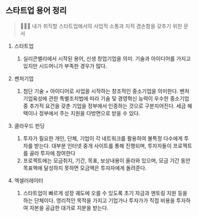## 스타트업 용어 정리
> 🧑🏻‍💻 내가 취직할 스타트업에서의 사업적 소통과 지적 겸손함을 갖추기 위한 문서

1. 스타트업
   1. 실리콘밸리에서 시작된 용어, 신생 창업기업을 의미. 기술과 아이디어를 가지고 있지만 시드머니가 부족한 경우가 많다.

2. 벤처기업
   1. 첨단 기술 + 아이디어로 사업을 시작하는 창조적인 중소기업을 의미한다. 벤처기업육성에 관한 특별조치법에 따라 기술 및 경영혁신 능력이 우수한 중소기업 중 추가적 요건을 갖춘 기업을 정부에서 인증하는 것으로 구분지어진다. 세금 혜택이나 정부에서 주는 지원을 다방면으로 받을 수 있다.

3. 클라우드 펀딩
   1. 투자가 필요한 개인, 단체, 기업이 각 네트워크를 활용하여 불특정 다수에게 투자를 받는다. 대부분 인터넷 중개 사이트를 통해 진행되며, 투자자들이 프로젝트를 골라 투자에 참여한다
   2. 프로젝트에는 모금취지, 기간, 목표, 보상내용이 올라와 있으며, 모금 기간 동안 목표액에 달성하지 못하면 모금액은 투자자에게 돌려준다.

4. 엑셀러레이터
   1. 스타트업이 빠르게 성장 궤도에 오를 수 있도록 초기 자금과 멘토링 지원 등을 하는 단체이다. 영리적인 목적을 가지고 기업가나 투자가가 직접 비용을 투자하여 자본을 공급한 대가로 지분을 받는다.

